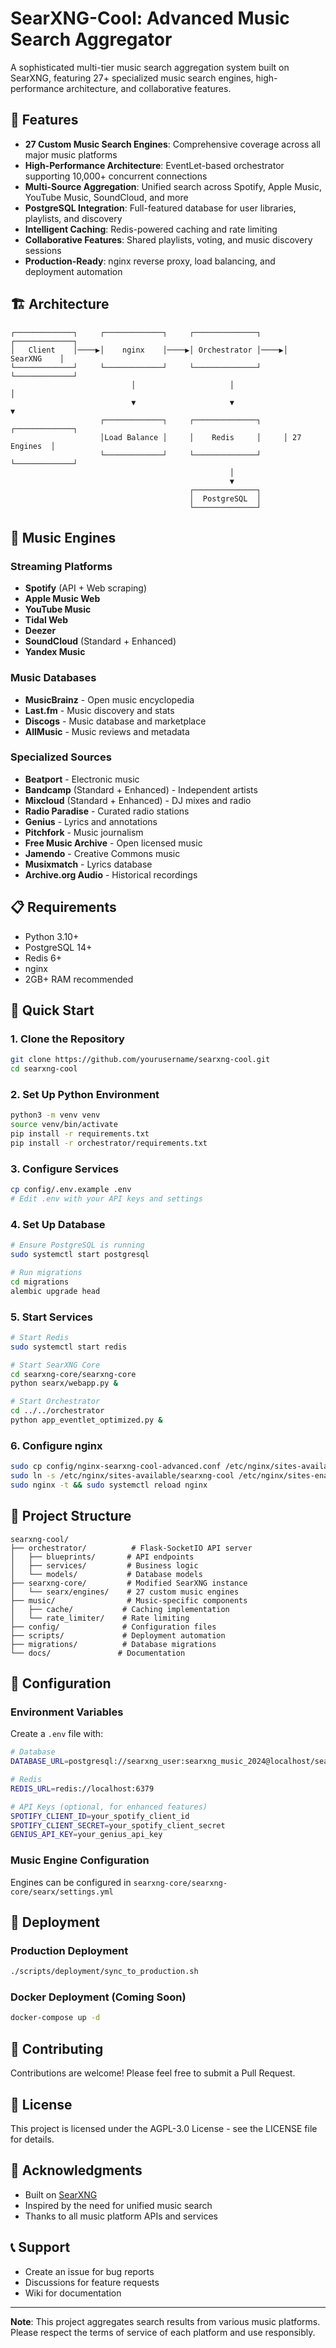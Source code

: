 # SearXNG-Cool: Advanced Music Search Aggregator

A sophisticated multi-tier music search aggregation system built on SearXNG, featuring 27+ specialized music search engines, high-performance architecture, and collaborative features.

## 🎵 Features

- **27 Custom Music Search Engines**: Comprehensive coverage across all major music platforms
- **High-Performance Architecture**: EventLet-based orchestrator supporting 10,000+ concurrent connections
- **Multi-Source Aggregation**: Unified search across Spotify, Apple Music, YouTube Music, SoundCloud, and more
- **PostgreSQL Integration**: Full-featured database for user libraries, playlists, and discovery
- **Intelligent Caching**: Redis-powered caching and rate limiting
- **Collaborative Features**: Shared playlists, voting, and music discovery sessions
- **Production-Ready**: nginx reverse proxy, load balancing, and deployment automation

## 🏗️ Architecture

```
┌─────────────┐     ┌─────────────┐     ┌──────────────┐     ┌─────────────┐
│   Client    │────▶│    nginx    │────▶│ Orchestrator │────▶│  SearXNG    │
└─────────────┘     └─────────────┘     └──────────────┘     └─────────────┘
                           │                     │                     │
                           ▼                     ▼                     ▼
                    ┌─────────────┐     ┌──────────────┐     ┌─────────────┐
                    │Load Balance │     │    Redis     │     │ 27 Engines  │
                    └─────────────┘     └──────────────┘     └─────────────┘
                                                 │
                                                 ▼
                                        ┌──────────────┐
                                        │  PostgreSQL  │
                                        └──────────────┘
```

## 🎸 Music Engines

### Streaming Platforms
- **Spotify** (API + Web scraping)
- **Apple Music Web**
- **YouTube Music**
- **Tidal Web**
- **Deezer**
- **SoundCloud** (Standard + Enhanced)
- **Yandex Music**

### Music Databases
- **MusicBrainz** - Open music encyclopedia
- **Last.fm** - Music discovery and stats
- **Discogs** - Music database and marketplace
- **AllMusic** - Music reviews and metadata

### Specialized Sources
- **Beatport** - Electronic music
- **Bandcamp** (Standard + Enhanced) - Independent artists
- **Mixcloud** (Standard + Enhanced) - DJ mixes and radio
- **Radio Paradise** - Curated radio stations
- **Genius** - Lyrics and annotations
- **Pitchfork** - Music journalism
- **Free Music Archive** - Open licensed music
- **Jamendo** - Creative Commons music
- **Musixmatch** - Lyrics database
- **Archive.org Audio** - Historical recordings

## 📋 Requirements

- Python 3.10+
- PostgreSQL 14+
- Redis 6+
- nginx
- 2GB+ RAM recommended

## 🚀 Quick Start

### 1. Clone the Repository
```bash
git clone https://github.com/yourusername/searxng-cool.git
cd searxng-cool
```

### 2. Set Up Python Environment
```bash
python3 -m venv venv
source venv/bin/activate
pip install -r requirements.txt
pip install -r orchestrator/requirements.txt
```

### 3. Configure Services
```bash
cp config/.env.example .env
# Edit .env with your API keys and settings
```

### 4. Set Up Database
```bash
# Ensure PostgreSQL is running
sudo systemctl start postgresql

# Run migrations
cd migrations
alembic upgrade head
```

### 5. Start Services
```bash
# Start Redis
sudo systemctl start redis

# Start SearXNG Core
cd searxng-core/searxng-core
python searx/webapp.py &

# Start Orchestrator
cd ../../orchestrator
python app_eventlet_optimized.py &
```

### 6. Configure nginx
```bash
sudo cp config/nginx-searxng-cool-advanced.conf /etc/nginx/sites-available/searxng-cool
sudo ln -s /etc/nginx/sites-available/searxng-cool /etc/nginx/sites-enabled/
sudo nginx -t && sudo systemctl reload nginx
```

## 📁 Project Structure

```
searxng-cool/
├── orchestrator/          # Flask-SocketIO API server
│   ├── blueprints/       # API endpoints
│   ├── services/         # Business logic
│   └── models/           # Database models
├── searxng-core/         # Modified SearXNG instance
│   └── searx/engines/    # 27 custom music engines
├── music/                # Music-specific components
│   ├── cache/           # Caching implementation
│   └── rate_limiter/    # Rate limiting
├── config/              # Configuration files
├── scripts/             # Deployment automation
├── migrations/          # Database migrations
└── docs/               # Documentation
```

## 🔧 Configuration

### Environment Variables
Create a `.env` file with:
```bash
# Database
DATABASE_URL=postgresql://searxng_user:searxng_music_2024@localhost/searxng_cool_music

# Redis
REDIS_URL=redis://localhost:6379

# API Keys (optional, for enhanced features)
SPOTIFY_CLIENT_ID=your_spotify_client_id
SPOTIFY_CLIENT_SECRET=your_spotify_client_secret
GENIUS_API_KEY=your_genius_api_key
```

### Music Engine Configuration
Engines can be configured in `searxng-core/searxng-core/searx/settings.yml`

## 🚢 Deployment

### Production Deployment
```bash
./scripts/deployment/sync_to_production.sh
```

### Docker Deployment (Coming Soon)
```bash
docker-compose up -d
```

## 🤝 Contributing

Contributions are welcome! Please feel free to submit a Pull Request.

## 📄 License

This project is licensed under the AGPL-3.0 License - see the LICENSE file for details.

## 🙏 Acknowledgments

- Built on [SearXNG](https://github.com/searxng/searxng)
- Inspired by the need for unified music search
- Thanks to all music platform APIs and services

## 📞 Support

- Create an issue for bug reports
- Discussions for feature requests
- Wiki for documentation

---

**Note**: This project aggregates search results from various music platforms. Please respect the terms of service of each platform and use responsibly.